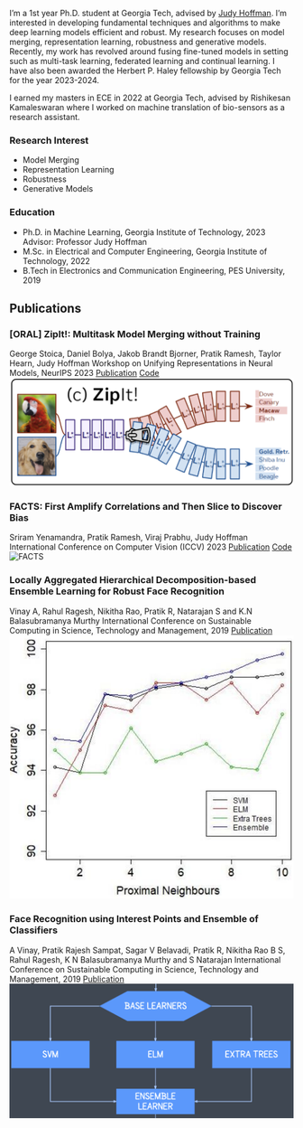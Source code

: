 I’m a 1st year Ph.D. student at Georgia Tech, advised by [Judy Hoffman](https://faculty.cc.gatech.edu/~judy/). I’m interested in developing fundamental techniques and algorithms to make deep learning models efficient and robust. My research focuses on model merging, representation learning, robustness and generative models. Recently, my work has revolved around fusing fine-tuned models in setting such as multi-task learning, federated learning and continual learning. I have also been awarded the Herbert P. Haley fellowship by Georgia Tech for the year 2023-2024.

I earned my masters in ECE in 2022 at Georgia Tech, advised by Rishikesan Kamaleswaran where I  worked on machine translation of bio-sensors as a research assistant. 

### Research Interest
- Model Merging
- Representation Learning
- Robustness
- Generative Models

### Education
- Ph.D. in Machine Learning, Georgia Institute of Technology, 2023
  Advisor: Professor Judy Hoffman
- M.Sc. in Electrical and Computer Engineering, Georgia Institute of Technology, 2022
- B.Tech in Electronics and Communication Engineering, PES University, 2019

## Publications

### [ORAL] ZipIt!: Multitask Model Merging without Training
George Stoica, Daniel Bolya, Jakob Brandt Bjorner, Pratik Ramesh, Taylor Hearn, Judy Hoffman
Workshop on Unifying Representations in Neural Models, NeurIPS 2023
[Publication](https://openreview.net/forum?id=oPGXH9Vm4R) [Code](https://github.com/gstoica27/ZipIt)
![ZipIt](/assets/Zipit_teaserfig.png)

### FACTS: First Amplify Correlations and Then Slice to Discover Bias
Sriram Yenamandra, Pratik Ramesh, Viraj Prabhu, Judy Hoffman
International Conference on Computer Vision (ICCV) 2023
[Publication](https://openaccess.thecvf.com/content/ICCV2023/papers/Yenamandra_FACTS_First_Amplify_Correlations_and_Then_Slice_to_Discover_Bias_ICCV_2023_paper.pdf) [Code](https://github.com/yvsriram/FACTS)
![FACTS](/assets/FACTS_teaserfig.jpeg)

### Locally Aggregated Hierarchical Decomposition-based Ensemble Learning for Robust Face Recognition
Vinay A, Rahul Ragesh, Nikitha Rao, Pratik R, Natarajan S and K.N Balasubramanya Murthy
International Conference on Sustainable Computing in Science, Technology and Management, 2019
[Publication](https://papers.ssrn.com/sol3/papers.cfm?abstract_id=3358174)
![SUSCOM19](/assets/SUSCOM19.png)

### Face Recognition using Interest Points and Ensemble of Classifiers
A Vinay, Pratik Rajesh Sampat, Sagar V Belavadi, Pratik R, Nikitha Rao B S, Rahul Ragesh, K N Balasubramanya Murthy and S Natarajan
International Conference on Sustainable Computing in Science, Technology and Management, 2019
[Publication](https://papers.ssrn.com/sol3/papers.cfm?abstract_id=3358174)
![RAIT18](/assets/RAIT18.png)







